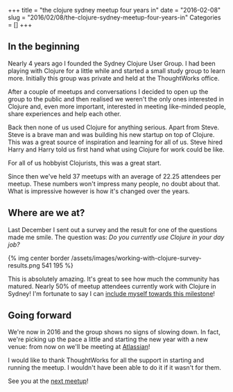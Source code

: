 +++
title = "the clojure sydney meetup four years in"
date = "2016-02-08"
slug = "2016/02/08/the-clojure-sydney-meetup-four-years-in"
Categories = []
+++

## In the beginning

Nearly 4 years ago I founded the Sydney Clojure User Group. I had been playing with Clojure for a little while 
and started a small study group to learn more. Initially this group was private and held at the ThoughtWorks office.

After a couple of meetups and conversations I decided to open up the group to the public and then realised we weren't the only ones interested in Clojure and, even more important, interested in meeting like-minded people, share experiences and help each other.

Back then none of us used Clojure for anything serious. Apart from Steve. Steve is a brave man and was building his new startup on top of Clojure. This was a great source of inspiration and learning for all of us. Steve hired Harry and Harry told us first hand what using Clojure for work could be like.

For all of us hobbyist Clojurists, this was a great start.

Since then we've held 37 meetups with an average of 22.25 attendees per meetup. These numbers won't impress many people, no doubt about that. What is impressive however is how it's changed over the years.

## Where are we at?

Last December I sent out a survey and the result for one of the questions made me smile. The question was: *Do you currently use Clojure in your day job?*

{% img center border /assets/images/working-with-clojure-survey-results.png 541 195 %}

This is absolutely amazing. It's great to see how much the community has matured. Nearly 50% of meetup attendees currently work with Clojure in Sydney! I'm fortunate to say I can [include myself towards this milestone](http://www.leonardoborges.com/writings/2014/12/27/staring-a-new-chapter/)!

## Going forward

We're now in 2016 and the group shows no signs of slowing down. In fact, we're picking up the pace a little and starting the new year with a new venue: from now on we'll be meeting at [Atlassian](https://www.atlassian.com/)!

I would like to thank ThoughtWorks for all the support in starting and running the meetup. I wouldn't have been able to do it if it wasn't for them.

See you at the [next meetup](http://www.meetup.com/clj-syd/events/228691721/)!
